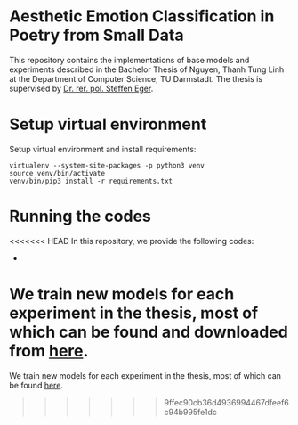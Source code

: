 # Aesthetic Emotion Classification in Poetry from Small Data

This repository contains the implementations of base models and experiments described in the Bachelor Thesis of Nguyen, Thanh Tung Linh at the Department of Computer Science, TU Darmstadt. The thesis is supervised by [Dr. rer. pol. Steffen Eger](https://www.informatik.tu-darmstadt.de/aiphes/aiphes/people_7/mitarbeiter_4_detailseite_72000.en.jsp).

# Setup virtual environment

Setup virtual environment and install requirements:
``` 
virtualenv --system-site-packages -p python3 venv
source venv/bin/activate
venv/bin/pip3 install -r requirements.txt
```

# Running the codes

<<<<<<< HEAD
In this repository, we provide the following codes:

*



We train new models for each experiment in the thesis, most of which can be found and downloaded from [here](https://drive.google.com/drive/folders/1UIk5FwmX4iY8DT049m1DzgKDm4vynoWN?usp=sharing). 
=======
We train new models for each experiment in the thesis, most of which can be found [here](https://drive.google.com/drive/folders/1UIk5FwmX4iY8DT049m1DzgKDm4vynoWN?usp=sharing).
>>>>>>> 9ffec90cb36d4936994467dfeef6c94b995fe1dc
